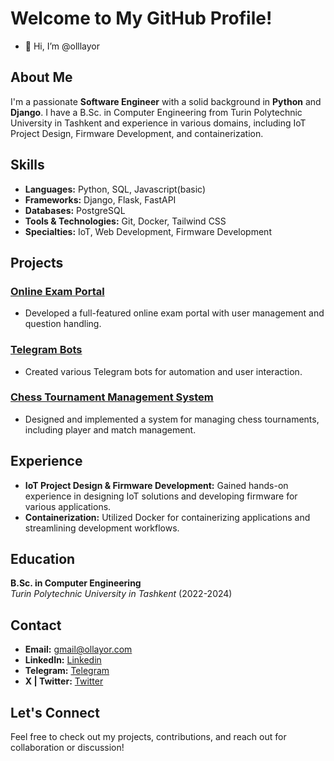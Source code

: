 # Welcome to My GitHub Profile!

- 👋 Hi, I’m @olllayor

## About Me
I'm a passionate **Software Engineer** with a solid background in **Python** and **Django**. I have a B.Sc. in Computer Engineering from Turin Polytechnic University in Tashkent and experience in various domains, including IoT Project Design, Firmware Development, and containerization.

## Skills

- **Languages:** Python, SQL, Javascript(basic)
- **Frameworks:** Django, Flask, FastAPI
- **Databases:** PostgreSQL
- **Tools & Technologies:** Git, Docker, Tailwind CSS
- **Specialties:** IoT, Web Development, Firmware Development

## Projects

### [Online Exam Portal](https://github.com/olllayor/didattica)
- Developed a full-featured online exam portal with user management and question handling.

### [Telegram Bots](https://github.com/olllayor/movie_scrape_bot)
- Created various Telegram bots for automation and user interaction.

### [Chess Tournament Management System](https://github.com/olllayor/chess-tournament)
- Designed and implemented a system for managing chess tournaments, including player and match management.

## Experience

- **IoT Project Design & Firmware Development:** Gained hands-on experience in designing IoT solutions and developing firmware for various applications.
- **Containerization:** Utilized Docker for containerizing applications and streamlining development workflows.

## Education

**B.Sc. in Computer Engineering**  
*Turin Polytechnic University in Tashkent* (2022-2024)

## Contact

- **Email:** [gmail@ollayor.com](mailto:gmail@ollayor.com)
- **LinkedIn:** [Linkedin](https://www.linkedin.com/in/olllayor/)
- **Telegram:** [Telegram](https://t.me/olllayor/)
- **X | Twitter:** [Twitter](https://x.com/olllayor/)

## Let's Connect
Feel free to check out my projects, contributions, and reach out for collaboration or discussion!

